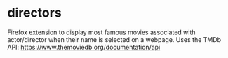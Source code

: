 # directors
Firefox extension to display most famous movies associated with actor/director when their name is selected on a webpage.
Uses the TMDb API: https://www.themoviedb.org/documentation/api
